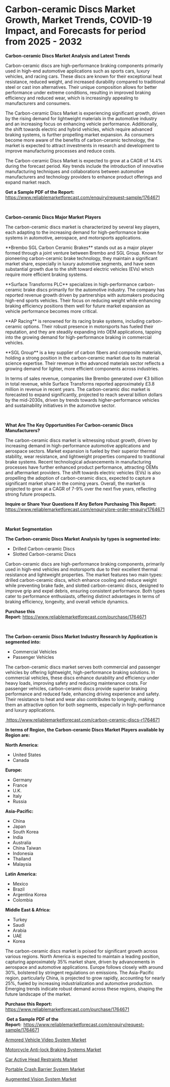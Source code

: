 <p><h1>Carbon-ceramic Discs Market Growth, Market Trends, COVID-19 Impact, and Forecasts for period from 2025 - 2032</h1></p><p><strong>Carbon-ceramic Discs Market Analysis and Latest Trends</strong></p>
<p><p>Carbon-ceramic discs are high-performance braking components primarily used in high-end automotive applications such as sports cars, luxury vehicles, and racing cars. These discs are known for their exceptional heat resistance, reduced weight, and increased durability compared to traditional steel or cast iron alternatives. Their unique composition allows for better performance under extreme conditions, resulting in improved braking efficiency and reduced wear, which is increasingly appealing to manufacturers and consumers.</p><p>The Carbon-ceramic Discs Market is experiencing significant growth, driven by the rising demand for lightweight materials in the automotive industry and an increasing focus on enhancing vehicle performance. Additionally, the shift towards electric and hybrid vehicles, which require advanced braking systems, is further propelling market expansion. As consumers become more aware of the benefits of carbon-ceramic technology, the market is expected to attract investments in research and development to improve manufacturing processes and reduce costs.</p><p>The Carbon-ceramic Discs Market is expected to grow at a CAGR of 14.4% during the forecast period. Key trends include the introduction of innovative manufacturing techniques and collaborations between automotive manufacturers and technology providers to enhance product offerings and expand market reach.</p></p>
<p><strong>Get a Sample PDF of the Report:&nbsp;</strong> <a href="https://www.reliablemarketforecast.com/enquiry/request-sample/1764671?utm_campaign=1840&utm_medium=2&utm_source=Github&utm_content=ia&utm_term=31032025&utm_id=carbon-ceramic-discs">https://www.reliablemarketforecast.com/enquiry/request-sample/1764671</a></p>
<p>&nbsp;</p>
<p><strong>Carbon-ceramic Discs Major Market Players</strong></p>
<p><p>The carbon-ceramic discs market is characterized by several key players, each adapting to the increasing demand for high-performance brake systems in automotive, aerospace, and motorsports applications. </p><p>**Brembo SGL Carbon Ceramic Brakes** stands out as a major player formed through a joint venture between Brembo and SGL Group. Known for pioneering carbon-ceramic brake technology, they maintain a significant market share, especially in luxury automotive segments, and have seen substantial growth due to the shift toward electric vehicles (EVs) which require more efficient braking systems.</p><p>**Surface Transforms PLC** specializes in high-performance carbon-ceramic brake discs primarily for the automotive industry. The company has reported revenue growth driven by partnerships with automakers producing high-end sports vehicles. Their focus on reducing weight while enhancing braking efficiency positions them well for future market expansion as vehicle performance becomes more critical.</p><p>**AP Racing** is renowned for its racing brake systems, including carbon-ceramic options. Their robust presence in motorsports has fueled their reputation, and they are steadily expanding into OEM applications, tapping into the growing demand for high-performance braking in commercial vehicles.</p><p>**SGL Group** is a key supplier of carbon fibers and composite materials, holding a strong position in the carbon-ceramic market due to its material science expertise. Their revenue in the advanced materials sector reflects a growing demand for lighter, more efficient components across industries.</p><p>In terms of sales revenue, companies like Brembo generated over €3 billion in total revenue, while Surface Transforms reported approximately £3.8 million in revenue in recent years. The carbon-ceramic disc market is forecasted to expand significantly, projected to reach several billion dollars by the mid-2030s, driven by trends towards higher-performance vehicles and sustainability initiatives in the automotive sector.</p></p>
<p>&nbsp;</p>
<p><strong>What Are The Key Opportunities For Carbon-ceramic Discs Manufacturers?</strong></p>
<p><p>The carbon-ceramic discs market is witnessing robust growth, driven by increasing demand in high-performance automotive applications and aerospace sectors. Market expansion is fueled by their superior thermal stability, wear resistance, and lightweight properties compared to traditional brake systems. Recent technological advancements in manufacturing processes have further enhanced product performance, attracting OEMs and aftermarket providers. The shift towards electric vehicles (EVs) is also propelling the adoption of carbon-ceramic discs, expected to capture a significant market share in the coming years. Overall, the market is projected to grow at a CAGR of 7-9% over the next five years, reflecting strong future prospects.</p></p>
<p><strong>Inquire or Share Your Questions If Any Before Purchasing This Report:</strong> <a href="https://www.reliablemarketforecast.com/enquiry/pre-order-enquiry/1764671?utm_campaign=1840&utm_medium=2&utm_source=Github&utm_content=ia&utm_term=31032025&utm_id=carbon-ceramic-discs">https://www.reliablemarketforecast.com/enquiry/pre-order-enquiry/1764671</a></p>
<p>&nbsp;</p>
<p><strong>Market Segmentation</strong></p>
<p><strong>The Carbon-ceramic Discs Market Analysis by types is segmented into:</strong></p>
<p><ul><li>Drilled Carbon-ceramic Discs</li><li>Slotted Carbon-ceramic Discs</li></ul></p>
<p><p>Carbon-ceramic discs are high-performance braking components, primarily used in high-end vehicles and motorsports due to their excellent thermal resistance and lightweight properties. The market features two main types: drilled carbon-ceramic discs, which enhance cooling and reduce weight while preventing brake fade, and slotted carbon-ceramic discs, designed to improve grip and expel debris, ensuring consistent performance. Both types cater to performance enthusiasts, offering distinct advantages in terms of braking efficiency, longevity, and overall vehicle dynamics.</p></p>
<p><strong>Purchase this Report:&nbsp;</strong><a href="https://www.reliablemarketforecast.com/purchase/1764671?utm_campaign=1840&utm_medium=2&utm_source=Github&utm_content=ia&utm_term=31032025&utm_id=carbon-ceramic-discs">https://www.reliablemarketforecast.com/purchase/1764671</a></p>
<p>&nbsp;</p>
<p><strong>The Carbon-ceramic Discs Market Industry Research by Application is segmented into:</strong></p>
<p><ul><li>Commercial Vehicles</li><li>Passenger Vehicles</li></ul></p>
<p><p>The carbon-ceramic discs market serves both commercial and passenger vehicles by offering lightweight, high-performance braking solutions. In commercial vehicles, these discs enhance durability and efficiency under heavy loads, improving safety and reducing maintenance costs. For passenger vehicles, carbon-ceramic discs provide superior braking performance and reduced fade, enhancing driving experience and safety. Their resistance to heat and wear also contributes to longevity, making them an attractive option for both segments, especially in high-performance and luxury applications.</p></p>
<p><a href="https://www.reliablemarketforecast.com/carbon-ceramic-discs-r1764671?utm_campaign=1840&utm_medium=2&utm_source=Github&utm_content=ia&utm_term=31032025&utm_id=carbon-ceramic-discs">&nbsp;https://www.reliablemarketforecast.com/carbon-ceramic-discs-r1764671</a></p>
<p><strong>In terms of Region, the Carbon-ceramic Discs Market Players available by Region are:</strong></p>
<p>
    <p> <strong> North America: </strong>
        <ul>
            <li>United States</li>
            <li>Canada</li>
        </ul>
        </p> 
    <p> <strong> Europe: </strong>
        <ul>
            <li>Germany</li>
            <li>France</li>
            <li>U.K.</li>
            <li>Italy</li>
            <li>Russia</li>
        </ul>
        </p> 
    <p> <strong> Asia-Pacific: </strong>
        <ul>
            <li>China</li>
            <li>Japan</li>
            <li>South Korea</li>
            <li>India</li>
            <li>Australia</li>
            <li>China Taiwan</li>
            <li>Indonesia</li>
            <li>Thailand</li>
            <li>Malaysia</li>
        </ul>
        </p> 
    <p> <strong> Latin America: </strong>
        <ul>
            <li>Mexico</li>
            <li>Brazil</li>
            <li>Argentina Korea</li>
            <li>Colombia</li>
        </ul>
        </p> 
    <p> <strong> Middle East & Africa: </strong>
        <ul>
            <li>Turkey</li>
            <li>Saudi</li>
            <li>Arabia</li>
            <li>UAE</li>
            <li>Korea</li>
        </ul>
    </p>
    </p>
<p><p>The carbon-ceramic discs market is poised for significant growth across various regions. North America is expected to maintain a leading position, capturing approximately 35% market share, driven by advancements in aerospace and automotive applications. Europe follows closely with around 30%, bolstered by stringent regulations on emissions. The Asia-Pacific region, particularly China, is projected to grow rapidly, accounting for nearly 25%, fueled by increasing industrialization and automotive production. Emerging trends indicate robust demand across these regions, shaping the future landscape of the market.</p></p>
<p><strong>Purchase this Report: </strong><a href="https://www.reliablemarketforecast.com/purchase/1764671?utm_campaign=1840&utm_medium=2&utm_source=Github&utm_content=ia&utm_term=31032025&utm_id=carbon-ceramic-discs">https://www.reliablemarketforecast.com/purchase/1764671</a></p>
<p>&nbsp;<strong>Get a Sample PDF of the Report:&nbsp;&nbsp;</strong><a href="https://www.reliablemarketforecast.com/enquiry/request-sample/1764671?utm_campaign=1840&utm_medium=2&utm_source=Github&utm_content=ia&utm_term=31032025&utm_id=carbon-ceramic-discs">https://www.reliablemarketforecast.com/enquiry/request-sample/1764671</a></p>
<p><strong></strong></p>
<p><p><a href="https://github.com/shiahbuyerin/Market-Research-Report-List-1/blob/main/armored-vehicle-video-system-market.md?utm_campaign=1840&utm_medium=2&utm_source=Github&utm_content=ia&utm_term=31032025&utm_id=carbon-ceramic-discs">Armored Vehicle Video System Market</a></p><p><a href="https://github.com/sacmatidora/Market-Research-Report-List-1/blob/main/motorcycle-anti-lock-braking-systems-market.md?utm_campaign=1840&utm_medium=2&utm_source=Github&utm_content=ia&utm_term=31032025&utm_id=carbon-ceramic-discs">Motorcycle Anti-lock Braking Systems Market</a></p><p><a href="https://github.com/zalubakoraka/Market-Research-Report-List-1/blob/main/car-active-head-restraints-market.md?utm_campaign=1840&utm_medium=2&utm_source=Github&utm_content=ia&utm_term=31032025&utm_id=carbon-ceramic-discs">Car Active Head Restraints Market</a></p><p><a href="https://github.com/yaldotiedegq/Market-Research-Report-List-1/blob/main/portable-crash-barrier-system-market.md?utm_campaign=1840&utm_medium=2&utm_source=Github&utm_content=ia&utm_term=31032025&utm_id=carbon-ceramic-discs">Portable Crash Barrier System Market</a></p><p><a href="https://github.com/fahieraudau9/Market-Research-Report-List-1/blob/main/augmented-vision-system-market.md?utm_campaign=1840&utm_medium=2&utm_source=Github&utm_content=ia&utm_term=31032025&utm_id=carbon-ceramic-discs">Augmented Vision System Market</a></p></p>